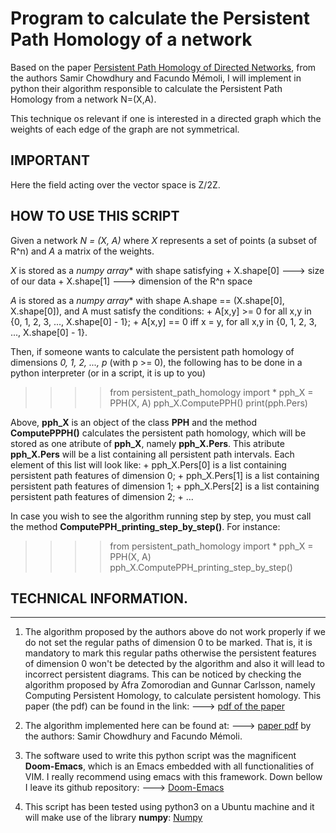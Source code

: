 # Program to calculate the Persistent Path Homology of a network

Based on the paper [Persistent Path Homology of Directed Networks](https://arxiv.org/abs/1701.00565), from
the authors Samir Chowdhury and Facundo Mémoli, I will implement
in python their algorithm responsible to calculate the Persistent Path Homology from a network N=(X,A).

This technique os relevant if one is interested in a directed
graph which the weights of each edge of the graph are not
symmetrical.

## IMPORTANT
Here the field acting over the vector space is Z/2Z.

## HOW TO USE THIS SCRIPT

Given a network *N = (X, A)* where *X* represents a
set of points (a subset of R^n) and *A* a matrix of the weights.

*X* is stored as a *numpy array** with shape satisfying
    + X.shape[0] ---> size of our data
    + X.shape[1] ---> dimension of the R^n space

*A* is stored as a *numpy array** with shape
    A.shape == (X.shape[0], X.shape[0]),
and A must satisfy the conditions:
    + A[x,y] >= 0            for all x,y in {0, 1, 2, 3, ..., X.shape[0] - 1};
    + A[x,y] == 0 iff x = y, for all x,y in {0, 1, 2, 3, ..., X.shape[0] - 1}.


Then, if someone wants to calculate the persistent path homology of
dimensions *0, 1, 2, ..., p* (with p >= 0), the following has 
to be done in a python interpreter (or in a script, it is up to you)

> >>> from persistent_path_homology import *
> >>> pph_X = PPH(X, A)
> >>> pph_X.ComputePPH()
> >>> print(pph.Pers)

Above, **pph_X** is an object of the class **PPH** and the method
**ComputePPPH()** calculates the persistent path homology,
which will be stored as one  atribute of **pph_X**,
namely **pph_X.Pers**. This atribute **pph_X.Pers** will be a
list containing all persistent path intervals. Each element of
this list will look like:
    + pph_X.Pers[0] is a list containing persistent path features of dimension 0;
    + pph_X.Pers[1] is a list containing persistent path features of dimension 1;
    + pph_X.Pers[2] is a list containing persistent path features of dimension 2;
    + ...

In case you wish to see the algorithm running step by step, you
must call the method **ComputePPH_printing_step_by_step()**. For
instance:

> >>> from persistent_path_homology import *
> >>> pph_X = PPH(X, A)
> >>> pph_X.ComputePPH_printing_step_by_step()

## TECHNICAL INFORMATION.
------------------------

1) The algorithm proposed by the authors above do not
work properly if we do not set the regular paths of
dimension 0 to be marked. That is, it is mandatory to
mark this regular paths otherwise the persistent features
of dimension 0 won't be detected by the algorithm and also
it will lead to incorrect persistent diagrams.
This can be noticed by checking the algorithm proposed
by Afra Zomorodian and Gunnar Carlsson, namely
Computing Persistent Homology, to calculate persistent
homology. This paper (the pdf) can be found in the link:
---> [pdf of the paper](https://geometry.stanford.edu/papers/zc-cph-05/)

2) The algorithm implemented here can be found
at:
---> [paper pdf](https://epubs.siam.org/doi/10.1137/1.9781611975031.75)
by the authors: Samir Chowdhury and Facundo Mémoli.

3) The software used to write this python script
was the magnificent **Doom-Emacs**, which is an
Emacs embedded with all functionalities of
VIM. I really recommend using emacs with
this framework. Down bellow I leave its github
repository:
---> [Doom-Emacs](https://github.com/hlissner/doom-emacs)

4) This script has been tested using python3 on
a Ubuntu machine and it will make use of the library **numpy**:
[Numpy](https://numpy.org/)

